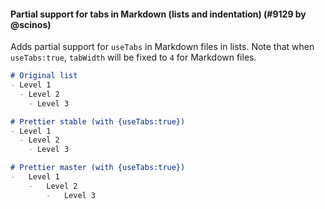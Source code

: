 #### Partial support for tabs in Markdown (lists and indentation) (#9129 by @scinos)

Adds partial support for `useTabs` in Markdown files in lists.
Note that when `useTabs:true`, `tabWidth` will be fixed to `4` for Markdown files.

<!-- prettier-ignore -->
```markdown
# Original list
- Level 1
  - Level 2
    - Level 3

# Prettier stable (with {useTabs:true})
- Level 1
  - Level 2
    - Level 3

# Prettier master (with {useTabs:true})
-	Level 1
	-	Level 2
		-	Level 3
```
